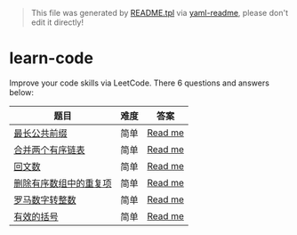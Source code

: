 > This file was generated by [README.tpl](README.tpl) via [yaml-readme](https://github.com/LinuxSuRen/yaml-readme), please don't edit it directly!

# learn-code
Improve your code skills via LeetCode. There 6 questions and answers below:

| 题目 | 难度 | 答案 |
|---|---|---|
| [最长公共前缀](https://leetcode.cn/problems/longest-common-prefix/description/) | 简单 | [Read me](items/longest-common-prefix.md) |
| [合并两个有序链表](https://leetcode.cn/problems/merge-two-sorted-lists/) | 简单 | [Read me](items/merge_two_list.md) |
| [回文数](https://leetcode.cn/problems/palindrome-number/) | 简单 | [Read me](items/palindrome.md) |
| [删除有序数组中的重复项](https://leetcode.cn/problems/remove-duplicates-from-sorted-array/description/) | 简单 | [Read me](items/remove_duplicated_items.md) |
| [罗马数字转整数](https://leetcode.cn/problems/roman-to-integer/) | 简单 | [Read me](items/romanToInt.md) |
| [有效的括号](https://leetcode.cn/problems/valid-parentheses/submissions/498038213/) | 简单 | [Read me](items/valid-brace.md) |
